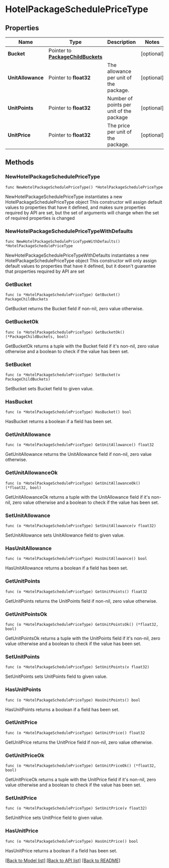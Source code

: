 # HotelPackageSchedulePriceType

## Properties

Name | Type | Description | Notes
------------ | ------------- | ------------- | -------------
**Bucket** | Pointer to [**PackageChildBuckets**](PackageChildBuckets.md) |  | [optional] 
**UnitAllowance** | Pointer to **float32** | The allowance per unit of the package. | [optional] 
**UnitPoints** | Pointer to **float32** | Number of points per unit of the package | [optional] 
**UnitPrice** | Pointer to **float32** | The price per unit of the package. | [optional] 

## Methods

### NewHotelPackageSchedulePriceType

`func NewHotelPackageSchedulePriceType() *HotelPackageSchedulePriceType`

NewHotelPackageSchedulePriceType instantiates a new HotelPackageSchedulePriceType object
This constructor will assign default values to properties that have it defined,
and makes sure properties required by API are set, but the set of arguments
will change when the set of required properties is changed

### NewHotelPackageSchedulePriceTypeWithDefaults

`func NewHotelPackageSchedulePriceTypeWithDefaults() *HotelPackageSchedulePriceType`

NewHotelPackageSchedulePriceTypeWithDefaults instantiates a new HotelPackageSchedulePriceType object
This constructor will only assign default values to properties that have it defined,
but it doesn't guarantee that properties required by API are set

### GetBucket

`func (o *HotelPackageSchedulePriceType) GetBucket() PackageChildBuckets`

GetBucket returns the Bucket field if non-nil, zero value otherwise.

### GetBucketOk

`func (o *HotelPackageSchedulePriceType) GetBucketOk() (*PackageChildBuckets, bool)`

GetBucketOk returns a tuple with the Bucket field if it's non-nil, zero value otherwise
and a boolean to check if the value has been set.

### SetBucket

`func (o *HotelPackageSchedulePriceType) SetBucket(v PackageChildBuckets)`

SetBucket sets Bucket field to given value.

### HasBucket

`func (o *HotelPackageSchedulePriceType) HasBucket() bool`

HasBucket returns a boolean if a field has been set.

### GetUnitAllowance

`func (o *HotelPackageSchedulePriceType) GetUnitAllowance() float32`

GetUnitAllowance returns the UnitAllowance field if non-nil, zero value otherwise.

### GetUnitAllowanceOk

`func (o *HotelPackageSchedulePriceType) GetUnitAllowanceOk() (*float32, bool)`

GetUnitAllowanceOk returns a tuple with the UnitAllowance field if it's non-nil, zero value otherwise
and a boolean to check if the value has been set.

### SetUnitAllowance

`func (o *HotelPackageSchedulePriceType) SetUnitAllowance(v float32)`

SetUnitAllowance sets UnitAllowance field to given value.

### HasUnitAllowance

`func (o *HotelPackageSchedulePriceType) HasUnitAllowance() bool`

HasUnitAllowance returns a boolean if a field has been set.

### GetUnitPoints

`func (o *HotelPackageSchedulePriceType) GetUnitPoints() float32`

GetUnitPoints returns the UnitPoints field if non-nil, zero value otherwise.

### GetUnitPointsOk

`func (o *HotelPackageSchedulePriceType) GetUnitPointsOk() (*float32, bool)`

GetUnitPointsOk returns a tuple with the UnitPoints field if it's non-nil, zero value otherwise
and a boolean to check if the value has been set.

### SetUnitPoints

`func (o *HotelPackageSchedulePriceType) SetUnitPoints(v float32)`

SetUnitPoints sets UnitPoints field to given value.

### HasUnitPoints

`func (o *HotelPackageSchedulePriceType) HasUnitPoints() bool`

HasUnitPoints returns a boolean if a field has been set.

### GetUnitPrice

`func (o *HotelPackageSchedulePriceType) GetUnitPrice() float32`

GetUnitPrice returns the UnitPrice field if non-nil, zero value otherwise.

### GetUnitPriceOk

`func (o *HotelPackageSchedulePriceType) GetUnitPriceOk() (*float32, bool)`

GetUnitPriceOk returns a tuple with the UnitPrice field if it's non-nil, zero value otherwise
and a boolean to check if the value has been set.

### SetUnitPrice

`func (o *HotelPackageSchedulePriceType) SetUnitPrice(v float32)`

SetUnitPrice sets UnitPrice field to given value.

### HasUnitPrice

`func (o *HotelPackageSchedulePriceType) HasUnitPrice() bool`

HasUnitPrice returns a boolean if a field has been set.


[[Back to Model list]](../README.md#documentation-for-models) [[Back to API list]](../README.md#documentation-for-api-endpoints) [[Back to README]](../README.md)


